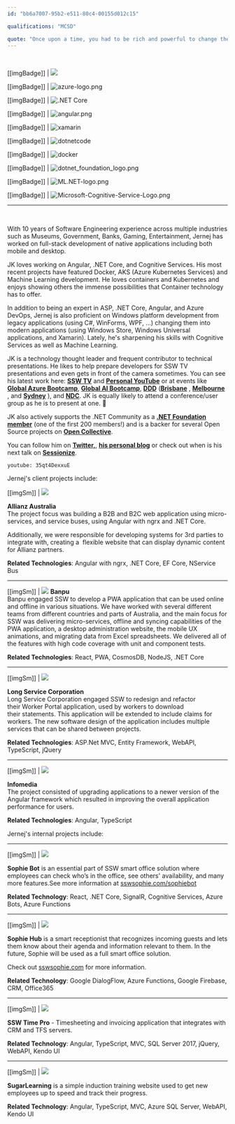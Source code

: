 ```yaml
---
id: "bb6a7007-95b2-e511-80c4-00155d012c15"

qualifications: "MCSD"

quote: "Once upon a time, you had to be rich and powerful to change the world. Now you just need to be bold and write code."
---
```


<br/>

[[imgBadge]]
| ![](../badges/Certification-microsoft-professional.jpg)

[[imgBadge]]
| ![azure-logo.png](../badges/Business-microsoft-azure.png)

[[imgBadge]]
| ![.NET Core](../badges/Developer-dotnet-core.png)

[[imgBadge]]
| ![angular.png](../badges/Developer-angular.png)

[[imgBadge]]
| ![xamarin](../badges/Developer-xamarin.png)

[[imgBadge]]
| ![dotnetcode](../badges/Developer-dotnet-code.png)

[[imgBadge]]
| ![docker](../badges/Developer-docker.png)

[[imgBadge]]
| ![dotnet_foundation_logo.png](../badges/Developer-dotnet-foundation.png)

[[imgBadge]]
| ![ML.NET-logo.png](../badges/Developer-dotnet-machine-learning.png)

[[imgBadge]]
| ![Microsoft-Cognitive-Service-Logo.png](../badges/Developer-cognitive-services.png)

---

<br/>

With 10 years of Software Engineering experience across multiple industries such as Museums, Government, Banks, Gaming, Entertainment, Jernej has worked on full-stack development of native applications including both mobile and desktop.

JK loves working on Angular, .NET Core, and Cognitive Services. His most recent projects have featured Docker, AKS (Azure Kubernetes Services) and Machine Learning development. He loves containers and Kubernetes and enjoys showing others the immense possibilities that Container technology has to offer.

In addition to being an expert in ASP, .NET Core, Angular, and Azure DevOps, Jernej is also proficient on Windows platform development from legacy applications (using C#, WinForms, WPF, …) changing them into modern applications (using Windows Store, Windows Universal applications, and Xamarin). Lately, he's sharpening his skills with Cognitive Services as well as Machine Learning.

JK is a technology thought leader and frequent contributor to technical presentations. He likes to help prepare developers for SSW TV presentations and even gets in front of the camera sometimes. You can see his latest work here: [**SSW TV**](https://tv.ssw.com/tag/jernej-kavka) and [**Personal YouTube**](https://youtube.com/channel/UCige1JIdeIc3sYU2HSaismg) or at events like [**Global Azure Bootcamp**](https://global.azurebootcamp.net/), [**Global AI Bootcamp**](https://brisbanebootcamp.com), [**DDD**](https://dddbrisbane.com/) ([**Brisbane**](https://dddbrisbane.com/) , [**Melbourne**](https://www.dddmelbourne.com) , and [ **Sydney**](https://www.dddsydney.com.au) ), and [**NDC**](https://ndcsydney.com/). JK is equally likely to attend a conference/user group as he is to present at one. 🧐

JK also actively supports the .NET Community as a [**.NET Foundation member**](https://dotnetfoundation.org/) (one of the first 200 members!) and is a backer for several Open Source projects on [**Open Collective**](https://opencollective.com/jernej-kavka).

You can follow him on [**Twitter,**](https://twitter.com/jernej_kavka), [**his personal blog**](https://jkdev.me/) or check out when is his next talk on [**Sessionize**](https://sessionize.com/jernej-kavka/).

`youtube: 35qt4DexxuE`

Jernej's client projects include:

[[imgSm]]
| ![](./Images/Bio/Allianz_logo_logotype.png)

**Allianz Australia**  
The project focus was building a B2B and B2C web application using micro-services, and service buses, using Angular with ngrx and .NET Core.

Additionally, we were responsible for developing systems for 3rd parties to integrate with, creating a  flexible website that can display dynamic content for Allianz partners.

**Related Technologies**: Angular with ngrx, .NET Core, EF Core, NService Bus

---

[[imgSm]]
| ![](./Images/Bio/d_ir_video_4_213c78534d79be0271befa34ca744fa7.jpg)
**Banpu**  
Banpu engaged SSW to develop a PWA application that can be used online and offline in various situations. We have worked with several different teams from different countries and parts of Australia, and the main focus for SSW was delivering micro-services, offline and syncing capabilities of the PWA application, a desktop administration website, the mobile UX animations, and migrating data from Excel spreadsheets. We delivered all of the features with high code coverage with unit and component tests.

**Related Technologies**: React, PWA, CosmosDB, NodeJS, .NET Core

---

[[imgSm]]
| ![](./Images/Bio/LongServiceCorporation.gif)

**Long Service Corporation**  
Long Service Corporation engaged SSW to redesign and refactor their Worker Portal application, used by workers to download their statements. This application will be extended to include claims for workers. The new software design of the application includes multiple services that can be shared between projects.

**Related Technologies**: ASP.Net MVC, Entity Framework, WebAPI, TypeScript, jQuery

---

[[imgSm]]
| ![](./Images/Bio/infomedia-logo.png)

**Infomedia**  
The project consisted of upgrading applications to a newer version of the Angular framework which resulted in improving the overall application performance for users.

**Related Technologies**: Angular, TypeScript

Jernej's internal projects include:

---

[[imgSm]]
| ![](./Images/Bio/SophieBot_logo.png)

**Sophie Bot** is an essential part of SSW smart office solution where employees can check who’s in the office, see others' availability, and many more features.See more information at [sswsophie.com/sophiebot](https://sswsophie.com/sophiebot)

**Related Technology**: React, .NET Core, SignalR, Cognitive Services, Azure Bots, Azure Functions

---

[[imgSm]]
| ![](./Images/Bio/SophieHub_logo.png)

**Sophie Hub** is a smart receptionist that recognizes incoming guests and lets them know about their agenda and information relevant to them. In the future, Sophie will be used as a full smart office solution.

Check out [sswsophie.com](https://sswsophie.com/) for more information.

**Related Technology**: Google DialogFlow, Azure Functions, Google Firebase, CRM, Office365

---

[[imgSm]]
| ![](./Images/Bio/TimePro_logo2.png)

**SSW Time Pro** - Timesheeting and invoicing application that integrates with CRM and TFS servers.

**Related Technology**: Angular, TypeScript, MVC, SQL Server 2017, jQuery, WebAPI, Kendo UI

---

[[imgSm]]
| ![](./Images/Bio/SugarLearning_logo2.png)

**SugarLearning** is a simple induction training website used to get new employees up to speed and track their progress.

**Related Technology**: Angular, TypeScript, MVC, Azure SQL Server, WebAPI, Kendo UI
